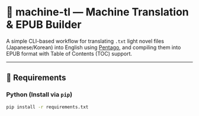 # 📘 machine-tl — Machine Translation & EPUB Builder

A simple CLI-based workflow for translating `.txt` light novel files (Japanese/Korean) into English using [Pentago](https://github.com/sokcuri/pentago), and compiling them into EPUB format with Table of Contents (TOC) support.

---

## 🔧 Requirements

### Python (Install via `pip`)
```bash
pip install -r requirements.txt

